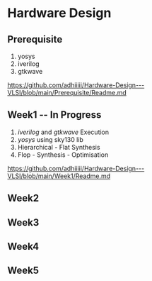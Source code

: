 # Hardware Design
## Prerequisite 
   1) yosys
   2) iverilog
   3) gtkwave

https://github.com/adhiiiii/Hardware-Design---VLSI/blob/main/Prerequisite/Readme.md
## Week1 -- In Progress
  1) _iverilog_ and _gtkwave_ Execution
  2) _yosys_ using sky130 lib
  3) Hierarchical - Flat Synthesis
  4) Flop - Synthesis - Optimisation 
     
https://github.com/adhiiiii/Hardware-Design---VLSI/blob/main/Week1/Readme.md
## Week2
## Week3
## Week4
## Week5
